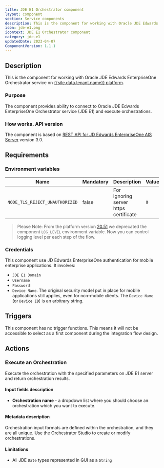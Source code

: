 ```yaml
---
title: JDE E1 Orchestrator component
layout: component
section: Service components
description: This is the component for working with Oracle JDE Edwards EnterpriseOne Orchestrator service on platform.
icon: jde-e1.png
icontext: JDE E1 Orchestrator component
category: jde-e1
updatedDate: 2023-04-07
ComponentVersion: 1.1.1
---
```


## Description

This is the component for working with Oracle JDE Edwards EnterpriseOne Orchestrator service on [{{site.data.tenant.name}} platform](https://www.{{site.data.tenant.name}} "{{site.data.tenant.name}} platform").

### Purpose

The component provides ability to connect to Oracle JDE Edwards EnterpriseOne Orchestrator service (JDE E1) and execute orchestrations.

### How works. API version

The component is based on [REST API for JD Edwards EnterpriseOne AIS Server](https://docs.oracle.com/cd/E53430_01/EOTRS/toc.htm 'REST API for JD Edwards EnterpriseOne AIS Server') version 3.0.

## Requirements

### Environment variables

| Name|Mandatory|Description|Values|
|----|---------|-----------|------|
| `NODE_TLS_REJECT_UNAUTHORIZED`| false | For ignoring server https certificate | `0`

> Please Note: From the platform version [20.51](/releases/20/51) we deprecated the
> component `LOG_LEVEL` environment variable. Now you can control logging level per each step of the flow.

### Credentials

This component use JD Edwards EnterpriseOne authentication for mobile enterprise applications. It involves:
- `JDE E1 Domain`
- `Username`
- `Password`
- `Device Name`. The original security model put in place for mobile applications still applies, even for non-mobile clients. The `Device Name` (or `Device ID`) is an arbitrary string.

## Triggers

This component has no trigger functions. This means it will not be accessible to
select as a first component during the integration flow design.

## Actions

### Execute an Orchestration

Execute the orchestration with the specified parameters on JDE E1 server and return orchestration results.

#### Input fields description

* **Orchestration name** - a dropdown list where you should choose an orchestration which you want to execute.

#### Metadata description

Orchestration input formats are defined within the orchestration, and they are all unique. Use the Orchestrator Studio to create or modify orchestrations.

#### Limitations

* All JDE `Date` types represented in GUI as a `String`
